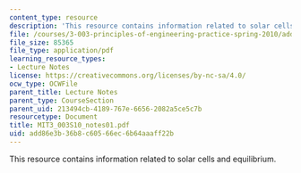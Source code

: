 ```yaml
---
content_type: resource
description: 'This resource contains information related to solar cells and equilibrium. '
file: /courses/3-003-principles-of-engineering-practice-spring-2010/add86e3b36b8c60566ec6b64aaaff22b_MIT3_003S10_notes01.pdf
file_size: 85365
file_type: application/pdf
learning_resource_types:
- Lecture Notes
license: https://creativecommons.org/licenses/by-nc-sa/4.0/
ocw_type: OCWFile
parent_title: Lecture Notes
parent_type: CourseSection
parent_uid: 213494cb-4189-767e-6656-2082a5ce5c7b
resourcetype: Document
title: MIT3_003S10_notes01.pdf
uid: add86e3b-36b8-c605-66ec-6b64aaaff22b
---
```

This resource contains information related to solar cells and equilibrium. 